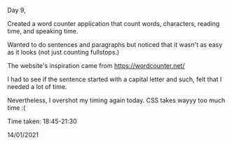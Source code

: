 Day 9,

Created a word counter application that count words, characters, reading time, and speaking time. 

Wanted to do sentences and paragraphs but noticed that it wasn't as easy as it looks (not just counting fullstops.)

The website's inspiration came from https://wordcounter.net/

I had to see if the sentence started with a capital letter and such, felt that I needed a lot of time.

Nevertheless, I overshot my timing again today. CSS takes wayyy too much time :(

Time taken: 18:45-21:30

14/01/2021